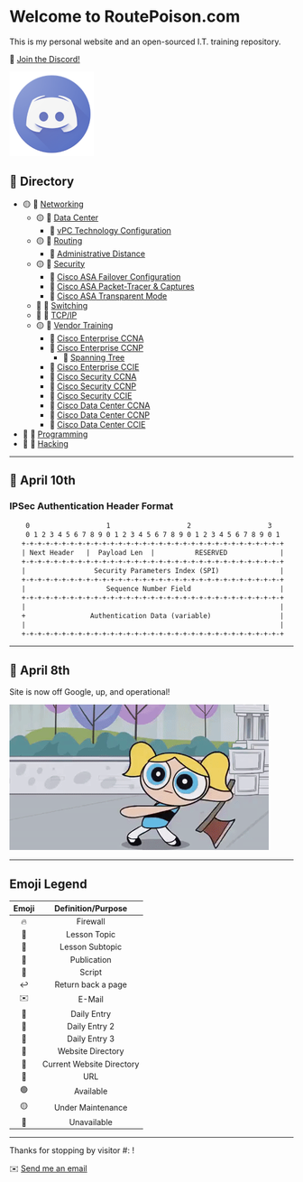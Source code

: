 # Welcome to RoutePoison.com

This is my personal website and an open-sourced I.T. training repository.

🔗 [Join the Discord!](https://discord.gg/GN4tyGZtfP)

<img src="./img/discord-logo-1024x1024.png" height="150" width="150">

## 📓 Directory

* 🟡 📁 [Networking](./#)
    + 🟡 📁 [Data Center](./#)
        -  📜 [vPC Technology Configuration](./networking/data-center/NX-OS_vPC.md)
    + 🟡 📁 [Routing](./#)
        -  📄 [Administrative Distance](./networking/routing/admin-distances.md)
    + 🟡 📁 [Security](./#)
        -  📜 [Cisco ASA Failover Configuration](./networking/firewall/asa-failover.md)
        -  📜 [Cisco ASA Packet-Tracer & Captures](./networking/firewall/asa-packet-tracer_capture.md)
        -  📜 [Cisco ASA Transparent Mode](./networking/firewall/asa-transparent-mode.md)
    + 🔴 📁 [Switching](./#)
    + 🔴 📁 [TCP/IP](./#)
    + 🟡 📁 [Vendor Training](./#)
        -  📁 [Cisco Enterprise CCNA](./#)
        -  📁 [Cisco Enterprise CCNP](./vendor-training/safari/README.md)
            * 📄 [Spanning Tree](./vendor-training/safari/safari_ENCOR_350-401/L3_spanning-tree.md)
        -  📁 [Cisco Enterprise CCIE](./vendor-training/safari/README.md)
        -  📁 [Cisco Security CCNA](./#)
        -  📁 [Cisco Security CCNP](./#)
        -  📁 [Cisco Security CCIE](./#)
        -  📁 [Cisco Data Center CCNA](./#)
        -  📁 [Cisco Data Center CCNP](./#)
        -  📁 [Cisco Data Center CCIE](./#)
* 🔴 📁 [Programming](./#)
* 🔴 📁 [Hacking](./#)

---

## 📆 April 10th

### IPSec Authentication Header Format

```
    0                   1                   2                   3
    0 1 2 3 4 5 6 7 8 9 0 1 2 3 4 5 6 7 8 9 0 1 2 3 4 5 6 7 8 9 0 1
   +-+-+-+-+-+-+-+-+-+-+-+-+-+-+-+-+-+-+-+-+-+-+-+-+-+-+-+-+-+-+-+-+
   | Next Header   |  Payload Len  |          RESERVED             |
   +-+-+-+-+-+-+-+-+-+-+-+-+-+-+-+-+-+-+-+-+-+-+-+-+-+-+-+-+-+-+-+-+
   |                 Security Parameters Index (SPI)               |
   +-+-+-+-+-+-+-+-+-+-+-+-+-+-+-+-+-+-+-+-+-+-+-+-+-+-+-+-+-+-+-+-+
   |                    Sequence Number Field                      |
   +-+-+-+-+-+-+-+-+-+-+-+-+-+-+-+-+-+-+-+-+-+-+-+-+-+-+-+-+-+-+-+-+
   |                                                               |
   +                Authentication Data (variable)                 |
   |                                                               |
   +-+-+-+-+-+-+-+-+-+-+-+-+-+-+-+-+-+-+-+-+-+-+-+-+-+-+-+-+-+-+-+-+
```

---

## 📆 April 8th

Site is now off Google, up, and operational!

![Bubbles](./img/bubbles.gif)

---

## Emoji Legend

| Emoji | Definition/Purpose |
|:-:|:-:|
|🔥|Firewall|
|🔖|Lesson Topic|
|📃|Lesson Subtopic|
|📄|Publication|
|📜|Script|
|↩️|Return back a page|
|✉️|E-Mail|
|📆|Daily Entry|
|📰|Daily Entry 2|
|📅|Daily Entry 3|
|📁|Website Directory|
|📂|Current Website Directory| 
|🔗| URL|
|🟢| Available|
|🟡|Under Maintenance|
|🔴|Unavailable|

---

Thanks for stopping by visitor #: <script type="text/javascript" src="//counter.websiteout.net/js/5/0/1000/0"></script>!

✉️ <a href="mailto:routepoison@protonmail.com">Send me an email</a>
